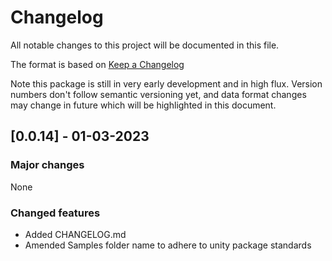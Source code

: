 # Changelog

All notable changes to this project will be documented in this file.

The format is based on [Keep a Changelog](https://keepachangelog.com/en/1.0.0/)

Note this package is still in very early development and in high flux. 
Version numbers don't follow semantic versioning yet, and data format changes may change in future which will be highlighted in this document.

## [0.0.14] - 01-03-2023

### Major changes

None

### Changed features

- Added CHANGELOG.md
- Amended Samples folder name to adhere to unity package standards